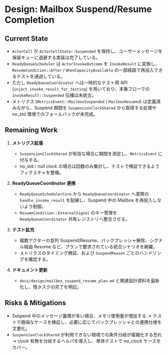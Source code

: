 # Design: Mailbox Suspend/Resume Completion

## Current State
- `ActorCell` が `ActorCellState::Suspended` を保持し、ユーザーメッセージを保留キューに退避する実装は完了している。
- `ReadyQueueScheduler` は `ActorInvokeOutcome` を `InvokeResult` に変換し、`ResumeCondition::After` / `WhenCapacityAvailable` の一部経路で再投入できるテストを通過している。
- ただし `ReadyQueueCoordinator` へは一時的なテスト用 API (`inject_invoke_result_for_testing`) を用いており、本番フローでの `InvokeResult::Suspended` 伝播は未統合。
- メトリクス (`MetricsEvent::MailboxSuspended` / `MailboxResumed`) は定義済みながら、Suspend 期間を `SuspensionClockShared` から取得する処理や no_std 環境でのフォールバックが未完成。

## Remaining Work
1. **メトリクス拡張**
   - `SuspensionClockShared` が有効な場合に期間を測定し、`MetricsEvent` に付与する。
   - no_std / null clock の場合は回数のみ集計し、テストで検証できるようフィクスチャを整備。

2. **ReadyQueueCoordinator 連携**
   - `ReadyQueueSchedulerCore` から `ReadyQueueCoordinator` へ実際の `handle_invoke_result` を配線し、Suspend 中の Mailbox を再投入しないよう制御。
   - `ResumeCondition::ExternalSignal` のキー管理を `ReadyQueueCoordinator` 共有レジストリへ整合させる。

3. **テスト拡充**
   - 複数アクターの並列 Suspend/Resume、バックプレッシャ解除、シグナル経由 Resume など、プランで要求されている統合シナリオを網羅。
   - メトリクスのタイミング検証、および `SuspendReason` ごとのハンドリングを確認する。

4. **ドキュメント更新**
   - `docs/design/mailbox_suspend_resume_plan.md` と関連設計資料を最新化し、残タスクの完了を明記。

## Risks & Mitigations
- Suspend 中のメッセージ蓄積が多い場合、メモリ使用量が増加する -> テストで極端なケースを検証し、必要に応じてバックプレッシャとの連携仕様を文書化。
- `SuspensionClockShared` が利用できない環境での条件分岐が複雑化する恐れ -> clock 有無を分岐するヘルパを導入し、単体テストで no_clock ケースをカバー。

